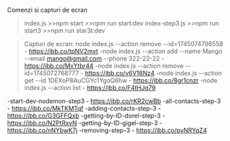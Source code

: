 Comenzi si capturi de ecran
>index.js
    >>npm start
    >>npm run start:dev
>index-step3.js
    >>npm run start3
    >>npm run star3t:dev

>Capturi de ecran:
  >node index.js --action remove --id=1745074786558  -  https://ibb.co/tpNV2mvt
  -node index.js --action add --name Mango --email mango@gmail.com --phone 322-22-22  -  https://ibb.co/MxYtbr44
  -node index.js --action remove --id=1745072768777  -  https://ibb.co/v6V16Nz4
  -node index.js --action get --id 1DEXoP8AuCGYc1YgoQ6hw - https://ibb.co/8gr1cnzr
  -node index.js --action list  -  https://ibb.co/F4tHJq79
  
  -start-dev-nodemon-step3  -  https://ibb.co/rKR2cwBb
  -all-contacts-step-3  -  https://ibb.co/MkTKMTqf
  -adding-contacts-step-3  -  https://ibb.co/G3GFFQxb
  -getting-by-ID-dorel-step-3  -  https://ibb.co/N2PtRxyN
  -getting-by-ID-gigel-step-3  -  https://ibb.co/nNYbwK7j
  -removing-step-3  -  https://ibb.co/pvNRYqZ4
